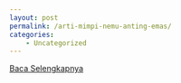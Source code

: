 ```yaml
---
layout: post
permalink: /arti-mimpi-nemu-anting-emas/
categories:
    - Uncategorized
---
```


[Baca Selengkapnya](/10)